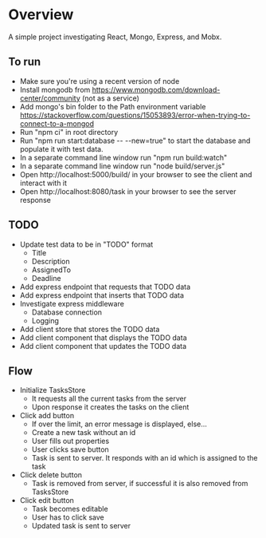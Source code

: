 # Overview

A simple project investigating React, Mongo, Express, and Mobx.

## To run
- Make sure you're using a recent version of node
- Install mongodb from https://www.mongodb.com/download-center/community (not as a service)
- Add mongo's bin folder to the Path environment variable https://stackoverflow.com/questions/15053893/error-when-trying-to-connect-to-a-mongod
- Run "npm ci" in root directory
- Run "npm run start:database -- --new=true" to start the database and populate it with test data.
- In a separate command line window run "npm run build:watch"
- In a separate command line window run "node build/server.js"
- Open http://localhost:5000/build/ in your browser to see the client and interact with it
- Open http://localhost:8080/task in your browser to see the server response

## TODO
- Update test data to be in "TODO" format
	- Title
	- Description
	- AssignedTo
	- Deadline
- Add express endpoint that requests that TODO data
- Add express endpoint that inserts that TODO data
- Investigate express middleware
	- Database connection
	- Logging
- Add client store that stores the TODO data
- Add client component that displays the TODO data
- Add client component that updates the TODO data

## Flow

- Initialize TasksStore
	- It requests all the current tasks from the server
	- Upon response it creates the tasks on the client
- Click add button
	- If over the limit, an error message is displayed, else...
	- Create a new task without an id
	- User fills out properties
	- User clicks save button
	- Task is sent to server. It responds with an id which is assigned to the task
- Click delete button
	- Task is removed from server, if successful it is also removed from TasksStore
- Click edit button
	- Task becomes editable
	- User has to click save
	- Updated task is sent to server